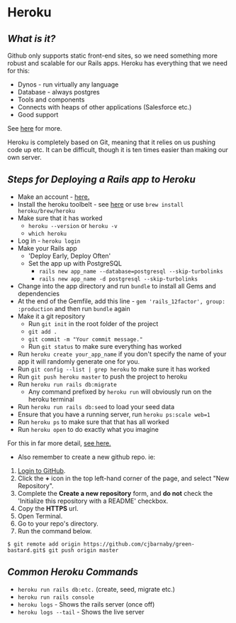 # Heroku

## _What is it?_

Github only supports static front-end sites, so we need something more robust and scalable for our Rails apps. Heroku has everything that we need for this:

* Dynos - run virtually any language
* Database - always postgres
* Tools and components
* Connects with heaps of other applications \(Salesforce etc.\)
* Good support

See [here](https://www.heroku.com/home) for more.

Heroku is completely based on Git, meaning that it relies on us pushing code up etc. It can be difficult, though it is ten times easier than making our own server.

## _Steps for Deploying a Rails app to Heroku_ <a id="steps-for-deploying-a-rails-app-to-heroku"></a>

* Make an account - [here.](https://signup.heroku.com/www-header)​
* Install the heroku toolbelt - see [here](https://toolbelt.heroku.com/) or use `brew install heroku/brew/heroku`
* Make sure that it has worked
  * `heroku --version` or `heroku -v`
  * `which heroku`
* Log in - `heroku login`
* Make your Rails app
  * 'Deploy Early, Deploy Often'
  * Set the app up with PostgreSQL
    * `rails new app_name --database=postgresql --skip-turbolinks`
    * `rails new app_name -d postgresql --skip-turbolinks`
* Change into the app directory and run `bundle` to install all Gems and dependencies
* At the end of the Gemfile, add this line - `gem 'rails_12factor', group: :production` and then run `bundle` again
* Make it a git repository
  * Run `git init` in the root folder of the project
  * `git add .`
  * `git commit -m "Your commit message."`
  * Run `git status` to make sure everything has worked
* Run `heroku create your_app_name` if you don't specify the name of your app it will randomly generate one for you.
* Run `git config --list | grep heroku` to make sure it has worked
* Run `git push heroku master` to push the project to heroku
* Run `heroku run rails db:migrate`
  * Any command prefixed by `heroku run` will obviously run on the heroku terminal
* Run `heroku run rails db:seed` to load your seed data
* Ensure that you have a running server, run `heroku ps:scale web=1`
* Run `heroku ps` to make sure that that has all worked
* Run `heroku open` to do exactly what you imagine

For this in far more detail, [see here.](https://devcenter.heroku.com/articles/getting-started-with-rails4)​

* Also remember to create a new github repo. ie:

1. ​[Login to GitHub](http://www.github.com/).
2. Click the **+** icon in the top left-hand corner of the page, and select "New Repository".
3. Complete the **Create a new repository** form, and **do not** check the 'Initialize this repository with a README' checkbox.
4. Copy the **HTTPS** url.
5. Open Terminal.
6. Go to your repo's directory.
7. Run the command below.

```text
$ git remote add origin https://github.com/cjbarnaby/green-bastard.git$ git push origin master
```

## _Common Heroku Commands_ <a id="common-heroku-commands"></a>

* `heroku run rails db:etc.` \(create, seed, migrate etc.\)
* `heroku run rails console`
* `heroku logs` - Shows the rails server \(once off\)
* `heroku logs --tail` - Shows the live server

